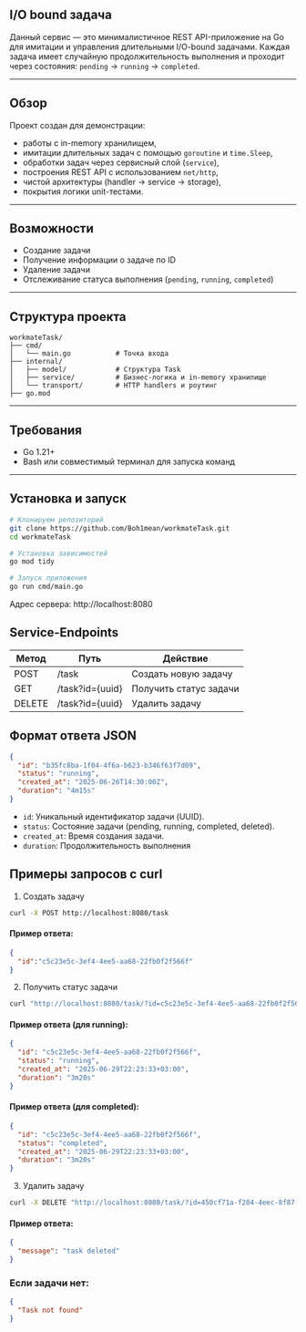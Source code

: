 ## I/O bound задача

Данный сервис — это минималистичное REST API-приложение на Go для имитации и управления длительными I/O-bound задачами. Каждая задача имеет случайную продолжительность выполнения и проходит через состояния: `pending` → `running` → `completed`.

---

## Обзор

Проект создан для демонстрации:

- работы с in-memory хранилищем,
- имитации длительных задач с помощью `goroutine` и `time.Sleep`,
- обработки задач через сервисный слой (`service`),
- построения REST API с использованием `net/http`,
- чистой архитектуры (handler → service → storage),
- покрытия логики unit-тестами.

---

## Возможности

- Создание задачи
- Получение информации о задаче по ID
- Удаление задачи
- Отслеживание статуса выполнения (`pending`, `running`, `completed`)

---
## Структура проекта 

```
workmateTask/
├── cmd/
│   └── main.go           # Точка входа
├── internal/
│   ├── model/            # Структура Task
│   ├── service/          # Бизнес-логика и in-memory хранилище
│   └── transport/        # HTTP handlers и роутинг
├── go.mod

```
---

## Требования

- Go 1.21+
- Bash или совместимый терминал для запуска команд

---

## Установка и запуск

```bash
# Клонируем репозиторий
git clone https://github.com/Boh1mean/workmateTask.git
cd workmateTask

# Установка зависимостей
go mod tidy

# Запуск приложения
go run cmd/main.go
```
Адрес сервера:  http://localhost:8080

## Service-Endpoints
| Метод | Путь               | Действие               |
|-------|--------------------|------------------------|
| POST  | /task              | Создать новую задачу   |
| GET   | /task?id={uuid}    | Получить статус задачи |
| DELETE| /task?id={uuid}    | Удалить задачу         |

## Формат ответа JSON
```json
{
  "id": "b35fc8ba-1f04-4f6a-b623-b346f63f7d09",
  "status": "running",
  "created_at": "2025-06-26T14:30:00Z",
  "duration": "4m15s"
}
```
* `id`: Уникальный идентификатор задачи (UUID).
* `status`: Состояние задачи (pending, running, completed, deleted).
* `created_at`: Время создания задачи.
* `duration`: Продолжительность выполнения

## Примеры запросов с curl

1. Создать задачу
```bash
curl -X POST http://localhost:8080/task
```

#### Пример ответа:
```json
{
  "id":"c5c23e5c-3ef4-4ee5-aa68-22fb0f2f566f"
}
```

2. Получить статус задачи
```bash
curl "http://localhost:8080/task/?id=c5c23e5c-3ef4-4ee5-aa68-22fb0f2f566f"
```

#### Пример ответа (для running):
```json
{
  "id": "c5c23e5c-3ef4-4ee5-aa68-22fb0f2f566f",
  "status": "running",
  "created_at": "2025-06-29T22:23:33+03:00",
  "duration": "3m20s"
}
```

#### Пример ответа (для completed):
```json
{
  "id": "c5c23e5c-3ef4-4ee5-aa68-22fb0f2f566f",
  "status": "completed",
  "created_at": "2025-06-29T22:23:33+03:00",
  "duration": "3m20s"
}
```

3. Удалить задачу
```bash
curl -X DELETE "http://localhost:8080/task/?id=450cf71a-f204-4eec-8f87-2453380ca0a5"
```

#### Пример ответа:
```json
{
  "message": "task deleted"
}
```

### Если задачи нет:
```json
{
  "Task not found"
}
```
